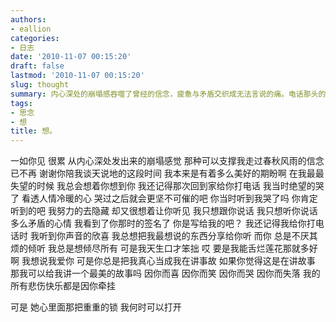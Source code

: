 ```yaml
---
authors:
- eallion
categories:
- 日志
date: '2010-11-07 00:15:20'
draft: false
lastmod: '2010-11-07 00:15:20'
slug: thought
summary: 内心深处的崩塌感吞噬了曾经的信念，疲惫与矛盾交织成无法言说的痛。电话那头的倾听成为绝望中的光，笨拙的爱意被误解为故事，却仍渴望用全部悲喜叩开她紧锁的心门。
tags:
- 思念
- 想
title: 想。
---
```

一如你见
很累
从内心深处发出来的崩塌感觉
那种可以支撑我走过春秋风雨的信念已不再
谢谢你陪我谈天说地的这段时间
我本来是有着多么美好的期盼啊
在我最最失望的时候
我总会想着你想到你
我还记得那次回到家给你打电话
我当时绝望的哭了
看透人情冷暖的心
哭过之后就会更坚不可催的吧
你当时听到我哭了吗
你肯定听到的吧
我努力的去隐藏
却又很想着让你听见
我只想跟你说话
我只想听你说话
多么矛盾的心情
我看到了你那时的签名了
你是写给我的吧？
我还记得我给你打电话时
我听到你声音的欣喜
我总想把我最想说的东西分享给你听
而你
总是不厌其烦的倾听
我总是想倾尽所有
可是我天生口才笨拙
哎
要是我能舌烂莲花那就多好啊
我想说我爱你
可是你总是把我真心当成我在讲事故
如果你觉得这是在讲故事
那我可以给我讲一个最美的故事吗
因你而喜
因你而笑
因你而哭
因你而失落
我的所有悲伤快乐都是因你牵挂

可是
她心里面那把重重的锁
我何时可以打开